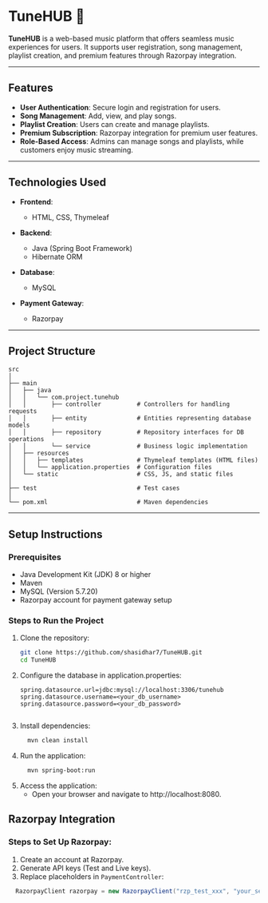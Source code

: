 # TuneHUB 🎵  

**TuneHUB** is a web-based music platform that offers seamless music experiences for users. It supports user registration, song management, playlist creation, and premium features through Razorpay integration.

---

## Features  
- **User Authentication**: Secure login and registration for users.  
- **Song Management**: Add, view, and play songs.  
- **Playlist Creation**: Users can create and manage playlists.  
- **Premium Subscription**: Razorpay integration for premium user features.  
- **Role-Based Access**: Admins can manage songs and playlists, while customers enjoy music streaming.  

---

## Technologies Used  
- **Frontend**:  
  - HTML, CSS, Thymeleaf  

- **Backend**:  
  - Java (Spring Boot Framework)  
  - Hibernate ORM  

- **Database**:  
  - MySQL  

- **Payment Gateway**:  
  - Razorpay  

---

## Project Structure  
```
src  
│
├── main  
│   ├── java  
│   │   └── com.project.tunehub  
│   │       ├── controller          # Controllers for handling requests  
│   │       ├── entity              # Entities representing database models  
│   │       ├── repository          # Repository interfaces for DB operations  
│   │       └── service             # Business logic implementation  
│   ├── resources  
│   │   ├── templates               # Thymeleaf templates (HTML files)  
│   │   └── application.properties  # Configuration files  
│   └── static                      # CSS, JS, and static files  
│  
├── test                            # Test cases  
│
└── pom.xml                         # Maven dependencies  

```
---

## Setup Instructions  

### Prerequisites  
- Java Development Kit (JDK) 8 or higher  
- Maven  
- MySQL (Version 5.7.20)  
- Razorpay account for payment gateway setup  

### Steps to Run the Project  
1. Clone the repository:  
   ```bash
   git clone https://github.com/shasidhar7/TuneHUB.git
   cd TuneHUB

2. Configure the database in application.properties:
   ```properties
   spring.datasource.url=jdbc:mysql://localhost:3306/tunehub
   spring.datasource.username=<your_db_username>
   spring.datasource.password=<your_db_password>
    
3. Install dependencies:
   ```bash
     mvn clean install
   ```
4. Run the application:
   ```bash
     mvn spring-boot:run
   ```
5. Access the application:
    - Open your browser and navigate to http://localhost:8080.

## Razorpay Integration
### Steps to Set Up Razorpay:
  1. Create an account at Razorpay.
  2. Generate API keys (Test and Live keys).
  3. Replace placeholders in `PaymentController`:

   ```java
     RazorpayClient razorpay = new RazorpayClient("rzp_test_xxx", "your_secret_key");
   ```

